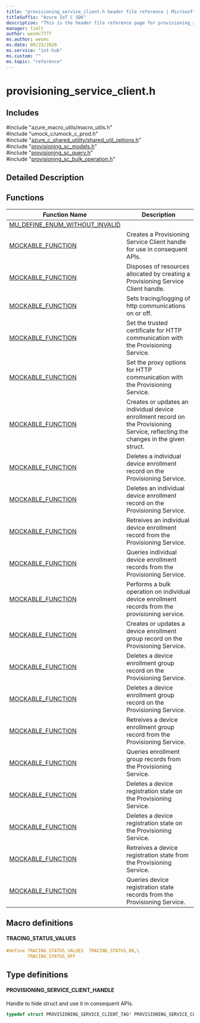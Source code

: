 ```yaml
---                             
title: "provisioning_service_client.h header file reference | Microsoft Docs" 
titleSuffix: "Azure IoT C SDK"            
description: "This is the header file reference page for provisioning_service_client.h in the Azure IoT C SDK. This SDK is used with Azure IoT Hub and Azure IoT Hub Device Provisioning Service"            
manager: timlt                 
author: wesmc7777              
ms.author: wesmc               
ms.date: 09/23/2020                    
ms.service: "iot-hub"             
ms.custom: ""                
ms.topic: "reference"        
---                            
```


# provisioning_service_client.h 

## Includes

\#include "azure_macro_utils/macro_utils.h"  
\#include "umock_c/umock_c_prod.h"  
\#include "[azure_c_shared_utility/shared_util_options.h](shared-util-options-h.md)"  
\#include "[provisioning_sc_models.h](provisioning-sc-models-h.md)"  
\#include "[provisioning_sc_query.h](provisioning-sc-query-h.md)"  
\#include "[provisioning_sc_bulk_operation.h](provisioning-sc-bulk-operation-h.md)"  

## Detailed Description

## Functions

Function Name                  | Description                                
--------------------------------|---------------------------------------------
[MU_DEFINE_ENUM_WITHOUT_INVALID](./provisioning-service-client-h/mu-define-enum-without-invalid.md)            | 
[MOCKABLE_FUNCTION](./provisioning-service-client-h/mockable-function.md)            | Creates a Provisioning Service Client handle for use in consequent APIs.
[MOCKABLE_FUNCTION](./provisioning-service-client-h/mockable-function.md)            | Disposes of resources allocated by creating a Provisioning Service Client handle.
[MOCKABLE_FUNCTION](./provisioning-service-client-h/mockable-function.md)            | Sets tracing/logging of http communications on or off.
[MOCKABLE_FUNCTION](./provisioning-service-client-h/mockable-function.md)            | Set the trusted certificate for HTTP communication with the Provisioning Service.
[MOCKABLE_FUNCTION](./provisioning-service-client-h/mockable-function.md)            | Set the proxy options for HTTP communication with the Provisioning Service.
[MOCKABLE_FUNCTION](./provisioning-service-client-h/mockable-function.md)            | Creates or updates an individual device enrollment record on the Provisioning Service, reflecting the changes in the given struct.
[MOCKABLE_FUNCTION](./provisioning-service-client-h/mockable-function.md)            | Deletes a individual device enrollment record on the Provisioning Service.
[MOCKABLE_FUNCTION](./provisioning-service-client-h/mockable-function.md)            | Deletes an individual device enrollment record on the Provisioning Service.
[MOCKABLE_FUNCTION](./provisioning-service-client-h/mockable-function.md)            | Retreives an individual device enrollment record from the Provisioning Service.
[MOCKABLE_FUNCTION](./provisioning-service-client-h/mockable-function.md)            | Queries individual device enrollment records from the Provisioning Service.
[MOCKABLE_FUNCTION](./provisioning-service-client-h/mockable-function.md)            | Performs a bulk operation on individual device enrollment records from the provisioning service.
[MOCKABLE_FUNCTION](./provisioning-service-client-h/mockable-function.md)            | Creates or updates a device enrollment group record on the Provisioning Service.
[MOCKABLE_FUNCTION](./provisioning-service-client-h/mockable-function.md)            | Deletes a device enrollment group record on the Provisioning Service.
[MOCKABLE_FUNCTION](./provisioning-service-client-h/mockable-function.md)            | Deletes a device enrollment group record on the Provisioning Service.
[MOCKABLE_FUNCTION](./provisioning-service-client-h/mockable-function.md)            | Retreives a device enrollment group record from the Provisioning Service.
[MOCKABLE_FUNCTION](./provisioning-service-client-h/mockable-function.md)            | Queries enrollment group records from the Provisioning Service.
[MOCKABLE_FUNCTION](./provisioning-service-client-h/mockable-function.md)            | Deletes a device registration state on the Provisioning Service.
[MOCKABLE_FUNCTION](./provisioning-service-client-h/mockable-function.md)            | Deletes a device registration state on the Provisioning Service.
[MOCKABLE_FUNCTION](./provisioning-service-client-h/mockable-function.md)            | Retreives a device registration state from the Provisioning Service.
[MOCKABLE_FUNCTION](./provisioning-service-client-h/mockable-function.md)            | Queries device registration state records from the Provisioning Service.

## Macro definitions

#### TRACING_STATUS_VALUES

```C
#define TRACING_STATUS_VALUES  TRACING_STATUS_ON,\
        TRACING_STATUS_OFF 
```

## Type definitions

#### PROVISIONING_SERVICE_CLIENT_HANDLE

Handle to hide struct and use it in consequent APIs. 

```C
typedef struct PROVISIONING_SERVICE_CLIENT_TAG* PROVISIONING_SERVICE_CLIENT_HANDLE;
```


